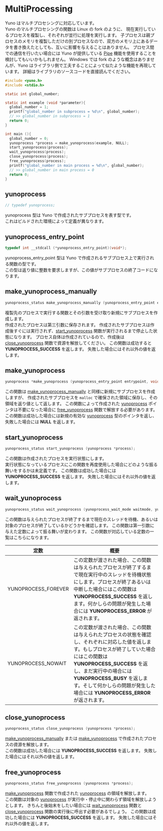 
# MultiProcessing 

Yuno はマルチプロセシングに対応しています。  
Yuno のマルチプロセシングの関数は Linux の fork のように、
現在実行しているプロセスを複製し、それぞれが並行に処理を実行します。
子プロセスは親プロセスのメモリを複製しただけの別プロセスなので、双方のメモリ上にあるデータを書き換えたとしても、互いに影響を与えることはありません。
プロセス間での通信を行いたい場合には Yuno が提供している [Pipe](README_PIPE.md) 機能を使用することを検討してもいいかもしれません。
Windows では fork のような概念はありませんが、Yuno はライブラリ側で工夫することによって似たような機能を再現しています。
詳細はライブラリのソースコードを直接読んでください。

```c
#include <yuno.h>
#include <stdio.h>

static int global_number;

static int example (void *parameter){
  global_number = 1;
  printf("global_number in subprocess = %d\n", global_number);
  // >> global_number in subprocess = 1
  return 0;
}

int main (){
  global_number = 0;
  yunoprocess *process = make_yunoprocess(example, NULL);
  start_yunoprocess(process);
  wait_yunoprocess(process);
  close_yunoprocess(process);
  free_yunoprocess(process);
  printf("global_number in main process = %d\n", global_number);
  // >> global_number in main process = 0
  return 0;
}
```

## yunoprocess

```c
// typedef yunoprocess;
```

yunoprocess 型は Yuno で作成されたサブプロセスを表す型です。  
これはビルドされた環境によって定義が異なります。

## yunoprocess_entry_point 

```c
typedef int __stdcall (*yunoprocess_entry_point)(void*);
```

yunoprocess_entry_point 型は Yuno で作成されるサブプロセス上で実行される関数の型です。  
この型は返り値に整数を要求しますが、この値がサブプロセスの終了コードになります。

## make_yunoprocess_manually

```c
yunoprocess_status make_yunoprocess_manually (yunoprocess_entry_point entrypoint, void *parameter, yunoprocess *process);
```

複製先のプロセスで実行する関数とその引数を受け取り新規にサブプロセスを作成します。  
作成されたプロセスは第三引数に保存されます。
作成されたサブプロセスは作成後すぐには実行されず、[start_yunoprocess](#start_yunoprocess) 関数が実行されるまで停止した状態になります。
プロセス自体は作成されているので、作成後は [close_yunoprocess](#close_yunoprocess) 関数で資源を解放してください。
この関数は成功すると **YUNOPROCESS_SUCCESS** を返します。
失敗した場合にはそれ以外の値を返します。

## make_yunoprocess

```c
yunoprocess *make_yunoprocess (yunoprocess_entry_point entrypoint, void *parameter);
```

この関数は [make_yunoprocess_manually](#make_yunoprocess_manually) と同様に新規にサブプロセスを作成しますが、
作成されたサブプロセスを `malloc` で確保された領域に保存し、その領域を返り値として返します。
この関数によって作成された [yunoprocess](#yunoprocess) ポインタは不要になった場合に [free_yunoprocess](#free_yunoprocess) 関数で解放する必要があります。
この関数は成功した場合には新規の有効な [yunoprocess](#yunoprocess) 型のポインタを返し、失敗した場合には **NULL** を返します。

## start_yunoprocess

```c
yunoprocess_status start_yunoprocess (yunoprocess *process);
```

この関数は作成されたプロセスを実行状態にします。  
実行状態になっているプロセスにこの関数を再度使用した場合にどのような振る舞いをするかは未定義です。
この関数は成功した場合には **YUNOPROCESS_SUCCESS** を返します。
失敗した場合にはそれ以外の値を返します。

## wait_yunoprocess

```c
yunoprocess_status wait_yunoprocess (yunoprocess_wait_mode waitmode, yunoprocess *process);
```

この関数は与えられたプロセスが終了するまで現在のスレッドを待機、あるいは対象のプロセスが終了しているかどうかを確認します。
この関数は第一引数に与えた定数によって振る舞いが変わります。
この関数が対応している定数の一覧はこちらになります。

| 定数 | 概要 | 
| ------------------- | ---- | 
| YUNOPROCESS_FOREVER | この定数が渡された場合、この関数は与えられたプロセスが終了するまで現在実行中のスレッドを待機状態にします。プロセスが終了あるいは中断した場合にはこの関数は **YUNOPROCESS_SUCCESS** を返します。何かしらの問題が発生した場合には **YUNOPROCESS_ERROR** が返されます。 | 
| YUNOPROCESS_NOWAIT  | この定数が渡された場合、この関数は与えられたプロセスの状態を確認し、それぞれに対応した値を返します。もしプロセスが終了していた場合にはこの関数は **YUNOPROCESS_SUCCESS** を返し、まだ実行中の場合には **YUNOPROCESS_BUSY** を返します。そして何かしらの問題が発生した場合には **YUNOPROCESS_ERROR** が返されます。 | 

## close_yunoprocess

```c
yunoprocess_status close_yunoprocess (yunoprocess *process);
```

[make_yunoprocess_manually](#make_yunoprocess_manually) または [make_yunoprocess](#make_yunoprocess) で作成されたプロセスの資源を解放します。  
この関数は成功した場合には **YUNOPROCESS_SUCCESS** を返します。
失敗した場合にはそれ以外の値を返します。

## free_yunoprocess 

```c
yunoprocess_status free_yunoprocess (yunoprocess *process);
```

[make_yunoprocess](#make_yunoprocess) 関数で作成された [yunoprocess](#yunoprocess) の領域を解放します。  
この関数は対象の [yunoprocess](#yunoprocess) が実行中・停止中に関わらず領域を解放しようとします。
きちんと後始末をしたい場合には [wait_yunoprocess](#wait_yunoprocess) 関数と [close_yunoprocess](#close_yunoprocess) 関数の実行後に呼出す必要があるでしょう。
この関数は成功した場合には **YUNOPROCESS_SUCCESS** を返します。
失敗した場合にはそれ以外の値を返します。

